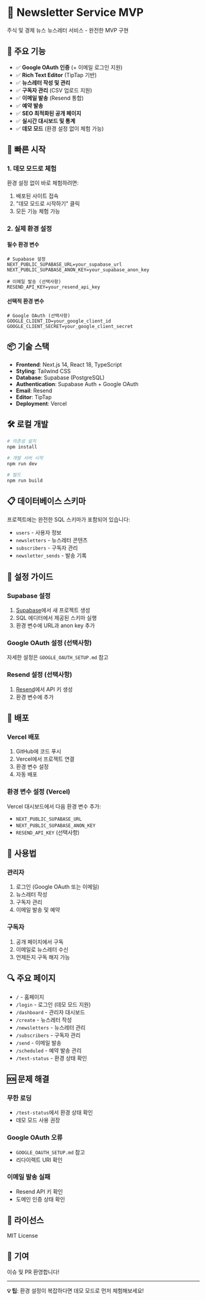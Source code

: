 # 📨 Newsletter Service MVP

주식 및 경제 뉴스 뉴스레터 서비스 - 완전한 MVP 구현

## 🌟 주요 기능

- ✅ **Google OAuth 인증** (+ 이메일 로그인 지원)
- ✅ **Rich Text Editor** (TipTap 기반)
- ✅ **뉴스레터 작성 및 관리**
- ✅ **구독자 관리** (CSV 업로드 지원)
- ✅ **이메일 발송** (Resend 통합)
- ✅ **예약 발송**
- ✅ **SEO 최적화된 공개 페이지**
- ✅ **실시간 대시보드 및 통계**
- ✅ **데모 모드** (환경 설정 없이 체험 가능)

## 🚀 빠른 시작

### 1. 데모 모드로 체험
환경 설정 없이 바로 체험하려면:
1. 배포된 사이트 접속
2. "데모 모드로 시작하기" 클릭
3. 모든 기능 체험 가능

### 2. 실제 환경 설정

#### 필수 환경 변수
```env
# Supabase 설정
NEXT_PUBLIC_SUPABASE_URL=your_supabase_url
NEXT_PUBLIC_SUPABASE_ANON_KEY=your_supabase_anon_key

# 이메일 발송 (선택사항)
RESEND_API_KEY=your_resend_api_key
```

#### 선택적 환경 변수
```env
# Google OAuth (선택사항)
GOOGLE_CLIENT_ID=your_google_client_id
GOOGLE_CLIENT_SECRET=your_google_client_secret
```

## 📦 기술 스택

- **Frontend**: Next.js 14, React 18, TypeScript
- **Styling**: Tailwind CSS
- **Database**: Supabase (PostgreSQL)
- **Authentication**: Supabase Auth + Google OAuth
- **Email**: Resend
- **Editor**: TipTap
- **Deployment**: Vercel

## 🛠️ 로컬 개발

```bash
# 의존성 설치
npm install

# 개발 서버 시작
npm run dev

# 빌드
npm run build
```

## 📋 데이터베이스 스키마

프로젝트에는 완전한 SQL 스키마가 포함되어 있습니다:
- `users` - 사용자 정보
- `newsletters` - 뉴스레터 콘텐츠
- `subscribers` - 구독자 관리
- `newsletter_sends` - 발송 기록

## 🔧 설정 가이드

### Supabase 설정
1. [Supabase](https://supabase.com)에서 새 프로젝트 생성
2. SQL 에디터에서 제공된 스키마 실행
3. 환경 변수에 URL과 anon key 추가

### Google OAuth 설정 (선택사항)
자세한 설정은 `GOOGLE_OAUTH_SETUP.md` 참고

### Resend 설정 (선택사항)
1. [Resend](https://resend.com)에서 API 키 생성
2. 환경 변수에 추가

## 🎯 배포

### Vercel 배포
1. GitHub에 코드 푸시
2. Vercel에서 프로젝트 연결
3. 환경 변수 설정
4. 자동 배포

### 환경 변수 설정 (Vercel)
Vercel 대시보드에서 다음 환경 변수 추가:
- `NEXT_PUBLIC_SUPABASE_URL`
- `NEXT_PUBLIC_SUPABASE_ANON_KEY`
- `RESEND_API_KEY` (선택사항)

## 📱 사용법

### 관리자
1. 로그인 (Google OAuth 또는 이메일)
2. 뉴스레터 작성
3. 구독자 관리
4. 이메일 발송 및 예약

### 구독자
1. 공개 페이지에서 구독
2. 이메일로 뉴스레터 수신
3. 언제든지 구독 해지 가능

## 🔍 주요 페이지

- `/` - 홈페이지
- `/login` - 로그인 (데모 모드 지원)
- `/dashboard` - 관리자 대시보드
- `/create` - 뉴스레터 작성
- `/newsletters` - 뉴스레터 관리
- `/subscribers` - 구독자 관리
- `/send` - 이메일 발송
- `/scheduled` - 예약 발송 관리
- `/test-status` - 환경 상태 확인

## 🆘 문제 해결

### 무한 로딩
- `/test-status`에서 환경 상태 확인
- 데모 모드 사용 권장

### Google OAuth 오류
- `GOOGLE_OAUTH_SETUP.md` 참고
- 리다이렉트 URI 확인

### 이메일 발송 실패
- Resend API 키 확인
- 도메인 인증 상태 확인

## 📄 라이선스

MIT License

## 🤝 기여

이슈 및 PR 환영합니다!

---

**💡 팁**: 환경 설정이 복잡하다면 데모 모드로 먼저 체험해보세요! 